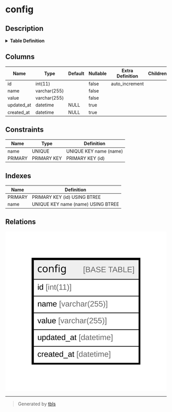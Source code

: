# config

## Description

<details>
<summary><strong>Table Definition</strong></summary>

```sql
CREATE TABLE `config` (
  `id` int(11) NOT NULL AUTO_INCREMENT,
  `name` varchar(255) NOT NULL,
  `value` varchar(255) NOT NULL,
  `updated_at` datetime DEFAULT NULL,
  `created_at` datetime DEFAULT NULL,
  PRIMARY KEY (`id`),
  UNIQUE KEY `name` (`name`)
) ENGINE=InnoDB AUTO_INCREMENT=[Redacted by tbls] DEFAULT CHARSET=latin1 COLLATE=latin1_swedish_ci
```

</details>

## Columns

| Name | Type | Default | Nullable | Extra Definition | Children | Parents | Comment |
| ---- | ---- | ------- | -------- | ---------------- | -------- | ------- | ------- |
| id | int(11) |  | false | auto_increment |  |  |  |
| name | varchar(255) |  | false |  |  |  |  |
| value | varchar(255) |  | false |  |  |  |  |
| updated_at | datetime | NULL | true |  |  |  |  |
| created_at | datetime | NULL | true |  |  |  |  |

## Constraints

| Name | Type | Definition |
| ---- | ---- | ---------- |
| name | UNIQUE | UNIQUE KEY name (name) |
| PRIMARY | PRIMARY KEY | PRIMARY KEY (id) |

## Indexes

| Name | Definition |
| ---- | ---------- |
| PRIMARY | PRIMARY KEY (id) USING BTREE |
| name | UNIQUE KEY name (name) USING BTREE |

## Relations

![er](config.svg)

---

> Generated by [tbls](https://github.com/k1LoW/tbls)
